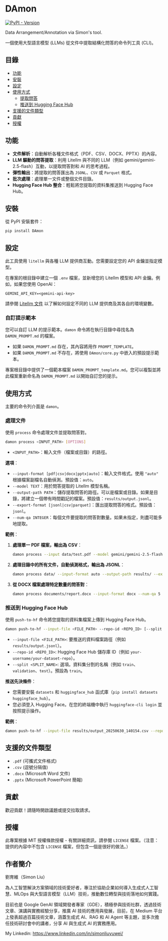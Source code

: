 # DAmon

[![PyPI - Version](https://img.shields.io/pypi/v/DAmon/0.1.2)](https://pypi.org/project/DAmon/0.1.2/)

Data Arrangement/Annotation via Simon's tool.

一個使用大型語言模型 (LLMs) 從文件中提取結構化問答的命令列工具 (CLI)。

## 目錄

- [功能](#功能)
- [安裝](#安裝)
- [設定](#設定)
- [使用方式](#使用方式)
  - [提取問答](#提取問答)
  - [推送到 Hugging Face Hub](#推送到-hugging-face-hub)
- [支援的文件類型](#支援的文件類型)
- [貢獻](#貢獻)
- [授權](#授權)

## 功能

- **文件解析**：自動解析各種文件格式（PDF、CSV、DOCX、PPTX）的內容。
- **LLM 驅動的問答提取**：利用 Litellm 與不同的 LLM（例如 gemini/gemini-2.5-flash）互動，以提取問答對和 AI 的思考過程。
- **彈性輸出**：將提取的問答匯出為 `JSONL`、`CSV` 或 `Parquet` 格式。
- **批次處理**：處理單一文件或整個文件目錄。
- **Hugging Face Hub 整合**：輕鬆將您提取的資料集推送到 Hugging Face Hub。

## 安裝

從 PyPI 安裝套件：

```bash
pip install DAmon
```

## 設定

此工具使用 `litellm` 與各種 LLM 提供商互動。您需要設定您的 API 金鑰並指定模型。

在專案的根目錄中建立一個 `.env` 檔案，並新增您的 Litellm 模型和 API 金鑰。例如，如果您使用 OpenAI：

```dotenv
GEMINI_API_KEY=<gemini-api-key>
```

請參閱 [Litellm 文件](https://litellm.ai/docs/providers) 以了解如何設定不同的 LLM 提供商及其各自的環境變數。

### 自訂提示範本

您可以自訂 LLM 的提示範本。`damon` 命令將在執行目錄中尋找名為 `DAMON_PROMPT.md` 的檔案。

- 如果 `DAMON_PROMPT.md` 存在，其內容將用作 `PROMPT_TEMPLATE`。
- 如果 `DAMON_PROMPT.md` 不存在，將使用 `DAmon/core.py` 中嵌入的預設提示範本。

專案根目錄中提供了一個範本檔案 `DAMON_PROMPT_template.md`。您可以複製並將此檔案重新命名為 `DAMON_PROMPT.md` 以開始自訂您的提示。

## 使用方式

主要的命令列介面是 `damon`。

### 處理文件

使用 `process` 命令處理文件並提取問答對。

```bash
damon process <INPUT_PATH> [OPTIONS]
```

-   `<INPUT_PATH>`：輸入文件（檔案或目錄）的路徑。

**選項**：

-   `--input-format [pdf|csv|docx|pptx|auto]`：輸入文件格式。使用 `"auto"` 根據檔案副檔名自動偵測。預設值：`auto`。
-   `--model TEXT`：用於問答提取的 Litellm 模型名稱。
-   `--output-path PATH`：儲存提取問答的路徑。可以是檔案或目錄。如果是目錄，將建立一個帶有時間戳記的檔案。預設值：`results/output.jsonl`。
-   `--export-format [jsonl|csv|parquet]`：匯出提取問答的格式。預設值：`jsonl`。
-   `--num-qa INTEGER`：每個文件要提取的問答對數量。如果未指定，則盡可能多地提取。

**範例**：

1.  **處理單一 PDF 檔案，輸出為 CSV**：

    ```bash
    damon process --input data/test.pdf --model gemini/gemini-2.5-flash --output results/cyber_output --export csv --num-qa 5
    ```

2.  **處理目錄中的所有文件，自動偵測格式，輸出為 JSONL**：

    ```bash
    damon process data/ --input-format auto --output-path results/ --export-format jsonl
    ```

3.  **從 DOCX 檔案處理特定數量的問答對**：

    ```bash
    damon process documents/report.docx --input-format docx --num-qa 5 --output-path results/report_qa.jsonl
    ```

### 推送到 Hugging Face Hub

使用 `push-to-hf` 命令將您提取的資料集檔案上傳到 Hugging Face Hub。

```bash
damon push-to-hf --input-file <FILE_PATH> --repo-id <REPO_ID> [--split <SPLIT_NAME>]
```

-   `--input-file <FILE_PATH>`: 要推送的資料檔案路徑（例如 `results/output.jsonl`）。
-   `--repo-id <REPO_ID>`: Hugging Face Hub 儲存庫 ID（例如 `your-username/your-dataset-repo`）。
-   `--split <SPLIT_NAME>`: 選項。資料集分割的名稱（例如 `train`、`validation`、`test`）。預設為 `train`。

**推送先決條件**：

-   您需要安裝 `datasets` 和 `huggingface_hub` 函式庫（`pip install datasets huggingface_hub`）。
-   您必須登入 Hugging Face。在您的終端機中執行 `huggingface-cli login` 並按照提示操作。

**範例**：

```bash
damon push-to-hf --input-file results/output_20250630_140154.csv --repo-id your-username/my-extracted-qa-dataset --split train
```

## 支援的文件類型

-   `.pdf` (可攜式文件格式)
-   `.csv` (逗號分隔值)
-   `.docx` (Microsoft Word 文件)
-   `.pptx` (Microsoft PowerPoint 簡報)

## 貢獻

歡迎貢獻！請隨時開啟議題或提交拉取請求。

## 授權

此專案根據 MIT 授權條款授權 - 有關詳細資訊，請參閱 `LICENSE` 檔案。（注意：提供的內容中不包含 `LICENSE` 檔案，但包含一個是很好的做法。）

## 作者簡介
劉育維（Simon Liu）

為人工智慧解決方案領域的技術愛好者，專注於協助企業如何導入生成式人工智慧、MLOps 與大型語言模型（LLM）技術，推動數位轉型與技術落地如何實踐。​

目前也是 Google GenAI 領域開發者專家（GDE），積極參與技術社群，透過技術文章、演講與實務經驗分享，推廣 AI 技術的應用與發展，目前，在 Medium 平台上發表超過百篇技術文章，涵蓋生成式 AI、RAG 和 AI Agent 等主題，並多次擔任技術研討會中的講者，分享 AI 與生成式 AI 的實務應用。​

My Linkedin: https://www.linkedin.com/in/simonliuyuwei/